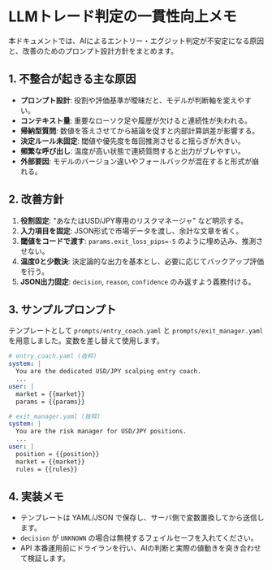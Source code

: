 # LLMトレード判定の一貫性向上メモ

本ドキュメントでは、AIによるエントリー・エグジット判定が不安定になる原因と、改善のためのプロンプト設計方針をまとめます。

## 1. 不整合が起きる主な原因

- **プロンプト設計**: 役割や評価基準が曖昧だと、モデルが判断軸を変えやすい。
- **コンテキスト量**: 重要なローソク足や履歴が欠けると連続性が失われる。
- **帰納型質問**: 数値を答えさせてから結論を促すと内部計算誤差が影響する。
- **決定ルール未固定**: 閾値や優先度を毎回推測させると揺らぎが大きい。
- **頻繁な呼び出し**: 温度が高い状態で連続質問すると出力がブレやすい。
- **外部要因**: モデルのバージョン違いやフォールバックが混在すると形式が崩れる。

## 2. 改善方針

1. **役割固定**: "あなたはUSD/JPY専用のリスクマネージャ" など明示する。
2. **入力項目を固定**: JSON形式で市場データを渡し、余計な文章を省く。
3. **閾値をコードで渡す**: `params.exit_loss_pips=-5` のように埋め込み、推測させない。
4. **温度0と少数決**: 決定論的な出力を基本とし、必要に応じてバックアップ評価を行う。
5. **JSON出力固定**: `decision`, `reason`, `confidence` のみ返すよう義務付ける。

## 3. サンプルプロンプト

テンプレートとして `prompts/entry_coach.yaml` と `prompts/exit_manager.yaml` を用意しました。変数を差し替えて使用します。

```yaml
# entry_coach.yaml (抜粋)
system: |
  You are the dedicated USD/JPY scalping entry coach.
  ...
user: |
  market = {{market}}
  params = {{params}}
```

```yaml
# exit_manager.yaml (抜粋)
system: |
  You are the risk manager for USD/JPY positions.
  ...
user: |
  position = {{position}}
  market = {{market}}
  rules = {{rules}}
```

## 4. 実装メモ

- テンプレートは YAML/JSON で保存し、サーバ側で変数置換してから送信します。
- `decision` が `UNKNOWN` の場合は無視するフェイルセーフを入れてください。
- API 本番運用前にドライランを行い、AIの判断と実際の値動きを突き合わせて検証します。
